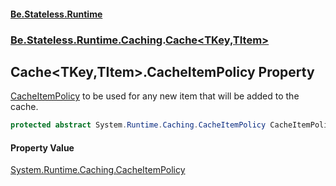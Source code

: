 #### [Be.Stateless.Runtime](README.md 'README')
### [Be.Stateless.Runtime.Caching](Be.Stateless.Runtime.Caching.md 'Be.Stateless.Runtime.Caching').[Cache&lt;TKey,TItem&gt;](Cache_TKey,TItem_.md 'Be.Stateless.Runtime.Caching.Cache<TKey,TItem>')

## Cache<TKey,TItem>.CacheItemPolicy Property

[CacheItemPolicy](Cache_TKey,TItem_.CacheItemPolicy.md 'Be.Stateless.Runtime.Caching.Cache<TKey,TItem>.CacheItemPolicy') to be used for any new item that will be added to the cache.

```csharp
protected abstract System.Runtime.Caching.CacheItemPolicy CacheItemPolicy { get; }
```

#### Property Value
[System.Runtime.Caching.CacheItemPolicy](https://docs.microsoft.com/en-us/dotnet/api/System.Runtime.Caching.CacheItemPolicy 'System.Runtime.Caching.CacheItemPolicy')